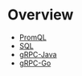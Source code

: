 # Overview

- [PromQL](./promql.md)
- [SQL](./sql.md)
- [gRPC-Java](./grpc.md#java)
- [gRPC-Go](./grpc.md#go)
